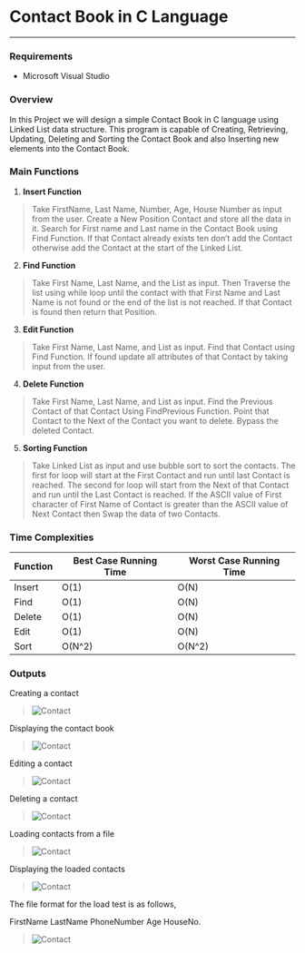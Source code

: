 # Contact Book in C Language
---
### **Requirements**
* Microsoft Visual Studio

### **Overview**
In this Project we will design a simple Contact Book in C language using Linked List data structure. This program is capable of Creating, Retrieving, Updating, Deleting and Sorting the Contact Book and also Inserting new elements into the Contact Book.

### **Main Functions**
1. **Insert Function**
> Take FirstName, Last Name, Number, Age, House Number as input from the user. Create a New Position Contact and store all the data in it. Search for First name and Last name in the Contact Book using Find Function. If that Contact already exists ten don’t add the Contact otherwise add the Contact at the start of the Linked List.

2. **Find Function**
> Take First Name, Last Name, and the List as input. Then Traverse the list using while loop until the contact with that First Name and Last Name is not found or the end of the list is not reached. If that Contact is found then return that Position.

3. **Edit Function**
> Take First Name, Last Name, and List as input. Find that Contact using Find Function. If found update all attributes of that Contact by taking input from the user.

4. **Delete Function**
> Take First Name, Last Name, and List as input. Find the Previous Contact of that Contact Using FindPrevious Function. Point that Contact to the Next of the Contact you want to delete. Bypass the deleted Contact.

5. **Sorting Function**
> Take Linked List as input and use bubble sort to sort the contacts. The first for loop will start at the First Contact and run until last Contact is reached. The second for loop will start from the Next of that Contact and run until the Last Contact is reached. If the ASCII value of First character of First Name of Contact is greater than the ASCII value of Next Contact then Swap the data of two Contacts.

### **Time Complexities**
| **Function** | **Best Case Running Time** | **Worst Case Running Time** |
| ------------ | -------------------------- | --------------------------- |
| Insert       | O(1)                       | O(N)                        |
| Find         | O(1)                       | O(N)                        |
| Delete       | O(1)                       | O(N)                        |
| Edit         | O(1)                       | O(N)                        |
| Sort         | O(N^2)                     | O(N^2)                      |

### **Outputs**
Creating a contact
> ![Contact](https://drive.google.com/uc?export=view&id=1pwsk4uPk-xbJ0uv8aMS8TVq9kokyGuTz)

Displaying the contact book
> ![Contact](https://drive.google.com/uc?export=view&id=1ThKe_mTVos2pCLG7btQLznUYf9kCLiat)

Editing a contact
> ![Contact](https://drive.google.com/uc?export=view&id=1DPBVfniPw9Y0MldY-nDE6nJPxUfV1LwP)

Deleting a contact
> ![Contact](https://drive.google.com/uc?export=view&id=11XmvZWRsuYCn0mSLr6cYNYJ9rgAkbP_m)

Loading contacts from a file
> ![Contact](https://drive.google.com/uc?export=view&id=19LlytWZUbd7st0IvkB0MN8m3FFjdco0B)

Displaying the loaded contacts
> ![Contact](https://drive.google.com/uc?export=view&id=1NrdPQ2IkL4W9zDXFJkc9CoUwJ-TMVDnF)

The file format for the load test is as follows,

FirstName   LastName    PhoneNumber     Age     HouseNo.
> ![Contact](https://drive.google.com/uc?export=view&id=1dDXd5souncJbf2Ij46MrE89donS5X02B)
